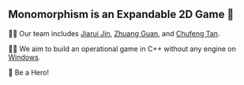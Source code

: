 ## Monomorphism is an Expandable 2D Game 👋

🙋‍♀️ Our team includes [Jiarui Jin](https://github.com/Jinjiarui), [Zhuang Guan](https://github.com/AirGuanZ), and [Chufeng Tan](https://github.com/Chouphone).

👩‍💻 We aim to build an operational game in C++ without any engine on [Windows](https://en.wikipedia.org/wiki/Microsoft_Windows).

🌈 Be a Hero!
